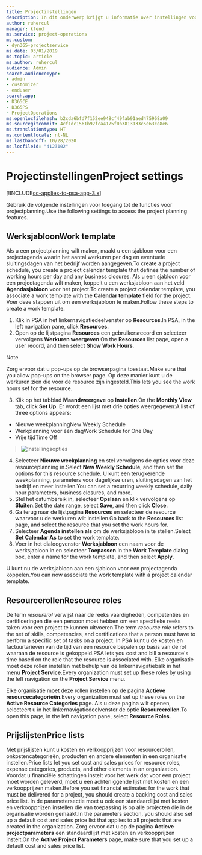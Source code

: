 ```yaml
---
title: Projectinstellingen
description: In dit onderwerp krijgt u informatie over instellingen voor projectbeheer.
author: ruhercul
manager: kfend
ms.service: project-operations
ms.custom:
- dyn365-projectservice
ms.date: 03/01/2019
ms.topic: article
ms.author: ruhercul
audience: Admin
search.audienceType:
- admin
- customizer
- enduser
search.app:
- D365CE
- D365PS
- ProjectOperations
ms.openlocfilehash: b2cda6bfd7f152ee948cf49fab91aed475968a09
ms.sourcegitcommit: 4cf1dc1561b92fca4175f0b3813133c5e63ce8e6
ms.translationtype: HT
ms.contentlocale: nl-NL
ms.lasthandoff: 10/28/2020
ms.locfileid: "4123102"
---
```

# <a name="project-settings"></a><span data-ttu-id="d7388-103">Projectinstellingen</span><span class="sxs-lookup"><span data-stu-id="d7388-103">Project settings</span></span>

[!INCLUDE[cc-applies-to-psa-app-3.x](../includes/cc-applies-to-psa-app-3x.md)]

<span data-ttu-id="d7388-104">Gebruik de volgende instellingen voor toegang tot de functies voor projectplanning.</span><span class="sxs-lookup"><span data-stu-id="d7388-104">Use the following settings to access the project planning features.</span></span>

## <a name="work-template"></a><span data-ttu-id="d7388-105">Werksjabloon</span><span class="sxs-lookup"><span data-stu-id="d7388-105">Work template</span></span>

<span data-ttu-id="d7388-106">Als u een projectplanning wilt maken, maakt u een sjabloon voor een projectagenda waarin het aantal werkuren per dag en eventuele sluitingsdagen van het bedrijf worden aangegeven.</span><span class="sxs-lookup"><span data-stu-id="d7388-106">To create a project schedule, you create a project calendar template that defines the number of working hours per day and any business closures.</span></span> <span data-ttu-id="d7388-107">Als u een sjabloon voor een projectagenda wilt maken, koppelt u een werksjabloon aan het veld **Agendasjabloon** voor het project.</span><span class="sxs-lookup"><span data-stu-id="d7388-107">To create a project calendar template, you associate a work template with the **Calendar template** field for the project.</span></span> <span data-ttu-id="d7388-108">Voer deze stappen uit om een werksjabloon te maken.</span><span class="sxs-lookup"><span data-stu-id="d7388-108">Follow these steps to create a work template.</span></span>

1. <span data-ttu-id="d7388-109">Klik in PSA in het linkernavigatiedeelvenster op **Resources**.</span><span class="sxs-lookup"><span data-stu-id="d7388-109">In PSA, in the left navigation pane, click **Resources**.</span></span> 
2. <span data-ttu-id="d7388-110">Open op de lijstpagina **Resources** een gebruikersrecord en selecteer vervolgens **Werkuren weergeven**.</span><span class="sxs-lookup"><span data-stu-id="d7388-110">On the **Resources** list page, open a user record, and then select **Show Work Hours**.</span></span>

  > [!NOTE]
  > <span data-ttu-id="d7388-111">Zorg ervoor dat u pop-ups op de browserpagina toestaat.</span><span class="sxs-lookup"><span data-stu-id="d7388-111">Make sure that you allow pop-ups on the browser page.</span></span> <span data-ttu-id="d7388-112">Op deze manier kunt u de werkuren zien die voor de resource zijn ingesteld.</span><span class="sxs-lookup"><span data-stu-id="d7388-112">This lets you see the work hours set for the resource.</span></span>
  
3. <span data-ttu-id="d7388-113">Klik op het tabblad **Maandweergave** op **Instellen**.</span><span class="sxs-lookup"><span data-stu-id="d7388-113">On the **Monthly View** tab, click **Set Up**.</span></span> <span data-ttu-id="d7388-114">Er wordt een lijst met drie opties weergegeven:</span><span class="sxs-lookup"><span data-stu-id="d7388-114">A list of three options appears:</span></span> 

  - <span data-ttu-id="d7388-115">Nieuwe weekplanning</span><span class="sxs-lookup"><span data-stu-id="d7388-115">New Weekly Schedule</span></span>
  - <span data-ttu-id="d7388-116">Werkplanning voor één dag</span><span class="sxs-lookup"><span data-stu-id="d7388-116">Work Schedule for One Day</span></span>
  - <span data-ttu-id="d7388-117">Vrije tijd</span><span class="sxs-lookup"><span data-stu-id="d7388-117">Time Off</span></span>

> ![Instellingsopties](media/project-13.png)

4. <span data-ttu-id="d7388-119">Selecteer **Nieuwe weekplanning** en stel vervolgens de opties voor deze resourceplanning in.</span><span class="sxs-lookup"><span data-stu-id="d7388-119">Select **New Weekly Schedule**, and then set the options for this resource schedule.</span></span> <span data-ttu-id="d7388-120">U kunt een terugkerende weekplanning, parameters voor dagelijkse uren, sluitingsdagen van het bedrijf en meer instellen.</span><span class="sxs-lookup"><span data-stu-id="d7388-120">You can set a recurring weekly schedule, daily hour parameters, business closures, and more.</span></span>
5. <span data-ttu-id="d7388-121">Stel het datumbereik in, selecteer **Opslaan** en klik vervolgens op **Sluiten**.</span><span class="sxs-lookup"><span data-stu-id="d7388-121">Set the date range, select **Save**, and then click **Close**.</span></span> 
6. <span data-ttu-id="d7388-122">Ga terug naar de lijstpagina **Resources** en selecteer de resource waarvoor u de werkuren wilt instellen.</span><span class="sxs-lookup"><span data-stu-id="d7388-122">Go back to the **Resources** list page, and select the resource that you set the work hours for.</span></span> 
7. <span data-ttu-id="d7388-123">Selecteer **Agenda instellen als** om de werksjabloon in te stellen.</span><span class="sxs-lookup"><span data-stu-id="d7388-123">Select **Set Calendar As** to set the work template.</span></span> 
8. <span data-ttu-id="d7388-124">Voer in het dialoogvenster **Werksjabloon** een naam voor de werksjabloon in en selecteer **Toepassen**.</span><span class="sxs-lookup"><span data-stu-id="d7388-124">In the **Work Template** dialog box, enter a name for the work template, and then select **Apply**.</span></span> 

<span data-ttu-id="d7388-125">U kunt nu de werksjabloon aan een sjabloon voor een projectagenda koppelen.</span><span class="sxs-lookup"><span data-stu-id="d7388-125">You can now associate the work template with a project calendar template.</span></span>

## <a name="resource-roles"></a><span data-ttu-id="d7388-126">Resourcerollen</span><span class="sxs-lookup"><span data-stu-id="d7388-126">Resource roles</span></span>

<span data-ttu-id="d7388-127">De term *resourerol* verwijst naar de reeks vaardigheden, competenties en certificeringen die een persoon moet hebben om een specifieke reeks taken voor een project te kunnen uitvoeren.</span><span class="sxs-lookup"><span data-stu-id="d7388-127">The term *resource role* refers to the set of skills, competencies, and certifications that a person must have to perform a specific set of tasks on a project.</span></span> <span data-ttu-id="d7388-128">In PSA kunt u de kosten en factuurtarieven van de tijd van een resource bepalen op basis van de rol waaraan de resource is gekoppeld.</span><span class="sxs-lookup"><span data-stu-id="d7388-128">PSA lets you cost and bill a resource's time based on the role that the resource is associated with.</span></span> <span data-ttu-id="d7388-129">Elke organisatie moet deze rollen instellen met behulp van de linkernavigatiebalk in het menu **Project Service**.</span><span class="sxs-lookup"><span data-stu-id="d7388-129">Every organization must set up these roles by using the left navigation on the **Project Service** menu.</span></span>

<span data-ttu-id="d7388-130">Elke organisatie moet deze rollen instellen op de pagina **Actieve resourcecategorieën**.</span><span class="sxs-lookup"><span data-stu-id="d7388-130">Every organization must set up these roles on the **Active Resource Categories** page.</span></span> <span data-ttu-id="d7388-131">Als u deze pagina wilt openen, selecteert u in het linkernavigatiedeelvenster de optie **Resourcerollen**.</span><span class="sxs-lookup"><span data-stu-id="d7388-131">To open this page, in the left navigation pane, select **Resource Roles**.</span></span>

## <a name="price-lists"></a><span data-ttu-id="d7388-132">Prijslijsten</span><span class="sxs-lookup"><span data-stu-id="d7388-132">Price lists</span></span>

<span data-ttu-id="d7388-133">Met prijslijsten kunt u kosten en verkoopprijzen voor resourcerollen, onkostencategorieën, producten en andere elementen in een organisatie instellen.</span><span class="sxs-lookup"><span data-stu-id="d7388-133">Price lists let you set cost and sales prices for resource roles, expense categories, products, and other elements in an organization.</span></span> <span data-ttu-id="d7388-134">Voordat u financiële schattingen instelt voor het werk dat voor een project moet worden geleverd, moet u een achterliggende lijst met kosten en een verkoopprijzen maken.</span><span class="sxs-lookup"><span data-stu-id="d7388-134">Before you set financial estimates for the work that must be delivered for a project, you should create a backing cost and sales price list.</span></span> <span data-ttu-id="d7388-135">In de parametersectie moet u ook een standaardlijst met kosten en verkoopprijzen instellen die van toepassing is op alle projecten die in de organisatie worden gemaakt.</span><span class="sxs-lookup"><span data-stu-id="d7388-135">In the parameters section, you should also set up a default cost and sales price list that applies to all projects that are created in the organization.</span></span> <span data-ttu-id="d7388-136">Zorg ervoor dat u op de pagina **Actieve projectparameters** een standaardlijst met kosten en verkoopprijzen instelt.</span><span class="sxs-lookup"><span data-stu-id="d7388-136">On the **Active Project Parameters** page, make sure that you set up a default cost and sales price list.</span></span>
